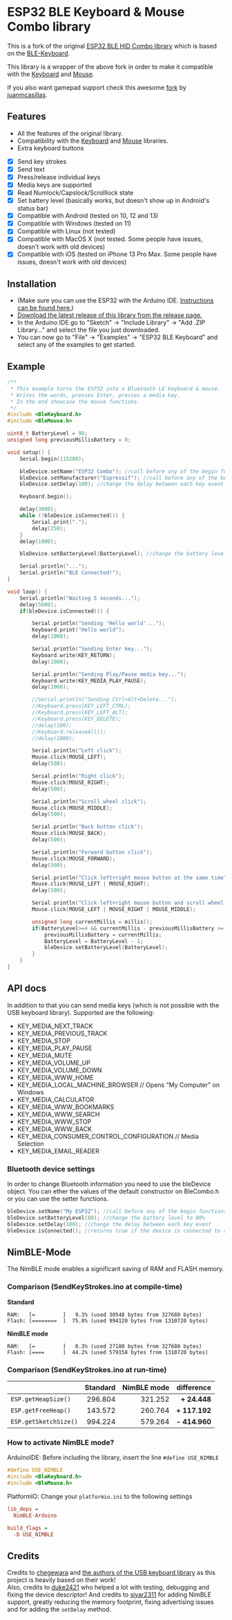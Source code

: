 # ESP32 BLE Keyboard & Mouse Combo library

This is a fork of the original [ESP32 BLE HID Combo library](https://github.com/peter-pakanun/ESP32-BLE-Combo)
which is based on the [BLE-Keyboard](https://github.com/T-vK/ESP32-BLE-Keyboard).

This library is a wrapper of the above fork in order to make it compatible with the [Keyboard](https://www.arduino.cc/reference/en/language/functions/usb/keyboard/) and [Mouse](https://www.arduino.cc/reference/en/language/functions/usb/mouse/).

If you also want gamepad support check this awesome [fork](https://github.com/juanmcasillas/ESP32-BLE-Combo) by [juanmcasillas](https://github.com/juanmcasillas/).



## Features

 - All the features of the original library.
 - Compatibility with the [Keyboard](https://www.arduino.cc/reference/en/language/functions/usb/keyboard/) and [Mouse](https://www.arduino.cc/reference/en/language/functions/usb/mouse/) libraries.
 - Extra keyboard buttons

 - [x] Send key strokes
 - [x] Send text
 - [x] Press/release individual keys
 - [x] Media keys are supported
 - [x] Read Numlock/Capslock/Scrolllock state
 - [x] Set battery level (basically works, but doesn't show up in Android's status bar)
 - [x] Compatible with Android (tested on 10, 12 and 13)
 - [x] Compatible with Windows (tested on 11)
 - [x] Compatible with Linux (not tested)
 - [x] Compatible with MacOS X (not tested. Some people have issues, doesn't work with old devices)
 - [x] Compatible with iOS (tested on iPhone 13 Pro Max. Some people have issues, doesn't work with old devices)

## Installation
- (Make sure you can use the ESP32 with the Arduino IDE. [Instructions can be found here.](https://github.com/espressif/arduino-esp32#installation-instructions))
- [Download the latest release of this library from the release page.](https://github.com/Georgegipa/ESP32-BLE-Combo/releases)
- In the Arduino IDE go to "Sketch" -> "Include Library" -> "Add .ZIP Library..." and select the file you just downloaded.
- You can now go to "File" -> "Examples" -> "ESP32 BLE Keyboard" and select any of the examples to get started.

## Example

``` C++
/**
 * This example turns the ESP32 into a Bluetooth LE keyboard & mouse.
 * Writes the words, presses Enter, presses a media key.
 * In the end showcase the mouse functions.
 */
#include <BleKeyboard.h>
#include <BleMouse.h>

uint8_t BatteryLevel = 98;
unsigned long previousMillisBattery = 0; 

void setup() {
	Serial.begin(115200);

	bleDevice.setName("ESP32 Combo"); //call before any of the begin functions to change the device name.
	bleDevice.setManufacturer("Espressif"); //call before any of the begin functions to change the Manufacturer name.
	bleDevice.setDelay(100); //change the delay between each key event

	Keyboard.begin();

	delay(3000);
	while (!bleDevice.isConnected()) {
		Serial.print(".");
		delay(250);
	}
	delay(1000);

	bleDevice.setBatteryLevel(BatteryLevel); //change the battery level

	Serial.println("...");
	Serial.println("BLE Connected!");
}

void loop() {
	Serial.println("Waiting 5 seconds...");
	delay(5000);
	if(bleDevice.isConnected()) {

		Serial.println("Sending 'Hello world'...");
		Keyboard.print("Hello world");
		delay(1000);

		Serial.println("Sending Enter key...");
		Keyboard.write(KEY_RETURN);
		delay(1000);

		Serial.println("Sending Play/Pause media key...");
		Keyboard.write(KEY_MEDIA_PLAY_PAUSE);
		delay(1000);

		//Serial.println("Sending Ctrl+Alt+Delete...");
		//Keyboard.press(KEY_LEFT_CTRL);
		//Keyboard.press(KEY_LEFT_ALT);
		//Keyboard.press(KEY_DELETE);
		//delay(100);
		//Keyboard.releaseAll();
		//delay(1000);

		Serial.println("Left click");
		Mouse.click(MOUSE_LEFT);
		delay(500);

		Serial.println("Right click");
		Mouse.click(MOUSE_RIGHT);
		delay(500);

		Serial.println("Scroll wheel click");
		Mouse.click(MOUSE_MIDDLE);
		delay(500);

		Serial.println("Back button click");
		Mouse.click(MOUSE_BACK);
		delay(500);

		Serial.println("Forward button click");
		Mouse.click(MOUSE_FORWARD);
		delay(500);

		Serial.println("Click left+right mouse button at the same time");
		Mouse.click(MOUSE_LEFT | MOUSE_RIGHT);
		delay(500);

		Serial.println("Click left+right mouse button and scroll wheel at the same time");
		Mouse.click(MOUSE_LEFT | MOUSE_RIGHT | MOUSE_MIDDLE);

		unsigned long currentMillis = millis();
		if(BatteryLevel>=4 && currentMillis - previousMillisBattery >= 3000) { // gradual discharge of the battery
			previousMillisBattery = currentMillis;
			BatteryLevel = BatteryLevel - 1;
			bleDevice.setBatteryLevel(BatteryLevel);
		}
	}
}
```

## API docs
In addition to that you can send media keys (which is not possible with the USB keyboard library). Supported are the following:
- KEY_MEDIA_NEXT_TRACK
- KEY_MEDIA_PREVIOUS_TRACK
- KEY_MEDIA_STOP
- KEY_MEDIA_PLAY_PAUSE
- KEY_MEDIA_MUTE
- KEY_MEDIA_VOLUME_UP
- KEY_MEDIA_VOLUME_DOWN
- KEY_MEDIA_WWW_HOME
- KEY_MEDIA_LOCAL_MACHINE_BROWSER // Opens "My Computer" on Windows
- KEY_MEDIA_CALCULATOR
- KEY_MEDIA_WWW_BOOKMARKS
- KEY_MEDIA_WWW_SEARCH
- KEY_MEDIA_WWW_STOP
- KEY_MEDIA_WWW_BACK
- KEY_MEDIA_CONSUMER_CONTROL_CONFIGURATION // Media Selection
- KEY_MEDIA_EMAIL_READER

### Bluetooth device settings
In order to change Bluetooth information you need to use the bleDevice object. You can ether the values of the default constructor on BleCombo.h or you can use the setter functions.
  
``` C++
bleDevice.setName("My ESP32"); //call before any of the begin functions to change the device name.
bleDevice.setBatteryLevel(80); //change the battery level to 80%
bleDevice.setDelay(100); //change the delay between each key event
bleDevice.isConnected(); //returns true if the device is connected to a host
```

## NimBLE-Mode
The NimBLE mode enables a significant saving of RAM and FLASH memory.

### Comparison (SendKeyStrokes.ino at compile-time)

**Standard**
```
RAM:   [=         ]   9.3% (used 30548 bytes from 327680 bytes)
Flash: [========  ]  75.8% (used 994120 bytes from 1310720 bytes)
```

**NimBLE mode**
```
RAM:   [=         ]   8.3% (used 27180 bytes from 327680 bytes)
Flash: [====      ]  44.2% (used 579158 bytes from 1310720 bytes)
```

### Comparison (SendKeyStrokes.ino at run-time)

|   | Standard | NimBLE mode | difference
|---|--:|--:|--:|
| `ESP.getHeapSize()`   | 296.804 | 321.252 | **+ 24.448**  |
| `ESP.getFreeHeap()`   | 143.572 | 260.764 | **+ 117.192** |
| `ESP.getSketchSize()` | 994.224 | 579.264 | **- 414.960** |

### How to activate NimBLE mode?

ArduinoIDE: Before including the library, insert the line `#define USE_NIMBLE`
```C++
#define USE_NIMBLE
#include <BleKeyboard.h>
#include <BleMouse.h>
```

PlatformIO: Change your `platformio.ini` to the following settings
```ini
lib_deps = 
  NimBLE-Arduino

build_flags = 
  -D USE_NIMBLE
```

## Credits

Credits to [chegewara](https://github.com/chegewara) and [the authors of the USB keyboard library](https://github.com/arduino-libraries/Keyboard/) as this project is heavily based on their work!  
Also, credits to [duke2421](https://github.com/T-vK/ESP32-BLE-Keyboard/issues/1) who helped a lot with testing, debugging and fixing the device descriptor!
And credits to [sivar2311](https://github.com/sivar2311) for adding NimBLE support, greatly reducing the memory footprint, fixing advertising issues and for adding the `setDelay` method.
